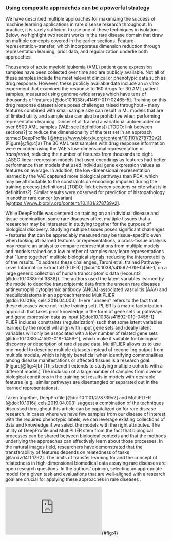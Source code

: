 ### Using composite approaches can be a powerful strategy

We have described multiple approaches for maximizing the success of machine learning applications in rare disease research throughout. 
In practice, it is rarely sufficient to use one of these techniques in isolation. 
Below, we highlight two recent works in the rare disease domain that draw on multiple concepts covered in the earlier sections. 
Feature-representation-transfer, which incorporates dimension reduction through representation learning, prior data, and regularization underlie both approaches.

Thousands of acute myeloid leukemia (AML) patient gene expression samples have been collected over time and are publicly available.
Not all of these samples include the most relevant clinical or phenotypic data such as drug response.
However, these publicly available data include an _in vitro_ experiment that examined the response to 160 drugs for 30 AML patient samples, measured using genome-wide arrays which have tens of thousands of features [@doi:10.1038/s41467-017-02465-5].
Training on this drug response dataset alone poses challenges raised throughout –  many features combined with small sample size can result in ML models that are of limited utility and sample size can also be prohibitive when performing representation learning.
Dincer et al. trained a variational autoencoder on over 6500 AML samples (VAE; see [definitions]) [TODO: link between sections?] to reduce the dimensionality of the test set in an approach termed DeepProfile [@https://www.biorxiv.org/content/10.1101/278739v2]. (Figure[@fig:4]a)
The 30 AML test samples with drug response information were encoded using the VAE's low-dimensional representation or _transferred_, reducing the number of features from thousands to eight.
LASSO linear regression models that used encodings as features had better performance than models that used individual gene expression values as features on average.
In addition, the low-dimensional representation learned by the VAE captured more biological pathways than PCA, which may be attributable to the constraints on encodings imposed during the training process [definitions] [TODO: link between sections or cite what is in definitions?].
Similar results were observed for prediction of histopathology in another rare cancer (ovarian) [@https://www.biorxiv.org/content/10.1101/278739v2].

While DeepProfile was centered on training on an individual disease and tissue combination, some rare diseases affect multiple tissues that a researcher may be interested in studying together for the purpose of biological discovery. 
Studying multiple tissues poses significant challenges – features that can be appreciably measured may be tissue-specific even when looking at learned features or representations, a cross-tissue analysis may require an analyst to compare representations from multiple models and models trained on a low number of samples may learn representations that "lump together" multiple biological signals, reducing the interpretability of the results.
To address these challenges, Taroni et al. trained Pathway-Level Information ExtractoR (PLIER) [@doi:10.1038/s41592-019-0456-1] on a large generic collection of human transcriptomic data (recount2 [@doi:10.1038/nbt.3838]).
The authors used the latent variables learned by the model to describe transcriptomic data from the unseen rare diseases antineutrophil cytoplasmic antibody (ANCA)-associated vasculitis (AAV) and medulloblastoma in an approach termed MultiPLIER [@doi:10.1016/j.cels.2019.04.003]. 
(Here "unseen" refers to the fact that these diseases were not in the training set).
PLIER is a matrix factorization approach that takes prior knowledge in the form of gene sets or pathways and gene expression data as input [@doi:10.1038/s41592-019-0456-1]. 
PLIER includes constraints (regularization) such that some latent variables learned by the model will align with input gene sets and ideally latent variables will only be associated with a low number of related gene sets [@doi:10.1038/s41592-019-0456-1], which make it suitable for biological discovery or description of rare disease data. 
MultiPLIER allows us to use one model to describe multiple datasets instead of reconciling output from multiple models, which is highly beneficial when identifying commonalities among disease manifestations or affected tissues is a research goal.(Figure[@fig:4]b)
(This benefit extends to studying multiple cohorts with a different model.)
The inclusion of a large number of samples from diverse biological conditions in the training set results in models with desirable features (e.g., similar pathways are disentangled or separated out in the learned representations).

Taken together, DeepProfile [@doi:10.1101/278739v2] and MultiPLIER [@doi:10.1016/j.cels.2019.04.003] suggest a combination of the techniques discussed throughout this article can be capitalized on for rare disease research. 
In cases where we have few samples from our disease of interest with the required phenotypic labels, we can leverage existing collections of data and knowledge if we select the models with the right attributes. 
The utility of DeepProfile and MultiPLIER stem from the fact that biological processes can be shared between biological contexts and that the methods underlying the approaches can effectively learn about those processes. 
In the natural images field, researchers have demonstrated that the transferability of features depends on relatedness of tasks [@arxiv:1411.1792]. 
The limits of transfer learning for and the concept of relatedness in high-dimensional biomedical data assaying rare diseases are open research questions. 
In the authors' opinion, selecting an appropriate model for a given task and evaluations that are well-aligned with a research goal are crucial for applying these approaches in rare diseases .

![Combining multiple strategies strengthens the performance of ML models in rare disease](https://github.com/jaybee84/ml-in-rd/blob/draft-branch/content/images/figures/pdfs/multiplier-DeepProfile.pdf){#fig:4}
